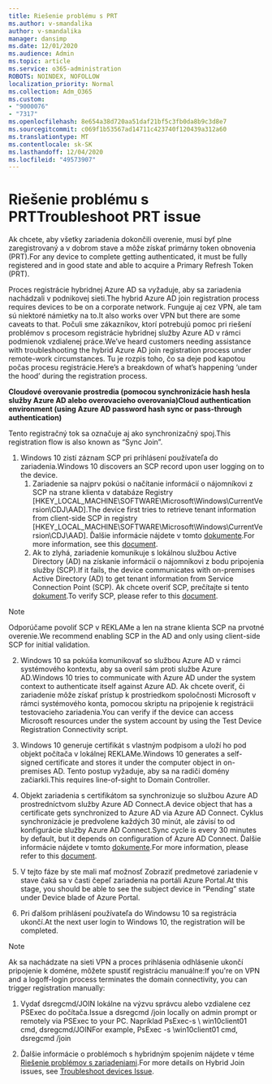 ```yaml
---
title: Riešenie problému s PRT
ms.author: v-smandalika
author: v-smandalika
manager: dansimp
ms.date: 12/01/2020
ms.audience: Admin
ms.topic: article
ms.service: o365-administration
ROBOTS: NOINDEX, NOFOLLOW
localization_priority: Normal
ms.collection: Adm_O365
ms.custom:
- "9000076"
- "7317"
ms.openlocfilehash: 8e654a38d720aa51daf21bf5c3fb0da8b9c3d8e7
ms.sourcegitcommit: c069f1b53567ad14711c423740f120439a312a60
ms.translationtype: MT
ms.contentlocale: sk-SK
ms.lasthandoff: 12/04/2020
ms.locfileid: "49573907"
---
```

# <a name="troubleshoot-prt-issue"></a><span data-ttu-id="c430b-102">Riešenie problému s PRT</span><span class="sxs-lookup"><span data-stu-id="c430b-102">Troubleshoot PRT issue</span></span>

<span data-ttu-id="c430b-103">Ak chcete, aby všetky zariadenia dokončili overenie, musí byť plne zaregistrovaný a v dobrom stave a môže získať primárny token obnovenia (PRT).</span><span class="sxs-lookup"><span data-stu-id="c430b-103">For any device to complete getting authenticated, it must be fully registered and in good state and able to acquire a Primary Refresh Token (PRT).</span></span>

<span data-ttu-id="c430b-104">Proces registrácie hybridnej Azure AD sa vyžaduje, aby sa zariadenia nachádzali v podnikovej sieti.</span><span class="sxs-lookup"><span data-stu-id="c430b-104">The hybrid Azure AD join registration process requires devices to be on a corporate network.</span></span> <span data-ttu-id="c430b-105">Funguje aj cez VPN, ale tam sú niektoré námietky na to.</span><span class="sxs-lookup"><span data-stu-id="c430b-105">It also works over VPN but there are some caveats to that.</span></span> <span data-ttu-id="c430b-106">Počuli sme zákazníkov, ktorí potrebujú pomoc pri riešení problémov s procesom registrácie hybridnej služby Azure AD v rámci podmienok vzdialenej práce.</span><span class="sxs-lookup"><span data-stu-id="c430b-106">We’ve heard customers needing assistance with troubleshooting the hybrid Azure AD join registration process under remote-work circumstances.</span></span> <span data-ttu-id="c430b-107">Tu je rozpis toho, čo sa deje pod kapotou počas procesu registrácie.</span><span class="sxs-lookup"><span data-stu-id="c430b-107">Here’s a breakdown of what’s happening ‘under the hood’ during the registration process.</span></span>

<span data-ttu-id="c430b-108">**Cloudové overovanie prostredia (pomocou synchronizácie hash hesla služby Azure AD alebo overovacieho overovania)**</span><span class="sxs-lookup"><span data-stu-id="c430b-108">**Cloud authentication environment (using Azure AD password hash sync or pass-through authentication)**</span></span>

<span data-ttu-id="c430b-109">Tento registračný tok sa označuje aj ako synchronizačný spoj.</span><span class="sxs-lookup"><span data-stu-id="c430b-109">This registration flow is also known as “Sync Join”.</span></span>

1. <span data-ttu-id="c430b-110">Windows 10 zistí záznam SCP pri prihlásení používateľa do zariadenia.</span><span class="sxs-lookup"><span data-stu-id="c430b-110">Windows 10 discovers an SCP record upon user logging on to the device.</span></span>
    1. <span data-ttu-id="c430b-111">Zariadenie sa najprv pokúsi o načítanie informácií o nájomníkovi z SCP na strane klienta v databáze Registry [HKEY_LOCAL_MACHINE\SOFTWARE\Microsoft\Windows\CurrentVersion\CDJ\AAD].</span><span class="sxs-lookup"><span data-stu-id="c430b-111">The device first tries to retrieve tenant information from client-side SCP in registry [HKEY_LOCAL_MACHINE\SOFTWARE\Microsoft\Windows\CurrentVersion\CDJ\AAD].</span></span> <span data-ttu-id="c430b-112">Ďalšie informácie nájdete v tomto [dokumente](https://docs.microsoft.com/azure/active-directory/devices/hybrid-azuread-join-control).</span><span class="sxs-lookup"><span data-stu-id="c430b-112">For more information, see this [document](https://docs.microsoft.com/azure/active-directory/devices/hybrid-azuread-join-control).</span></span>
    2. <span data-ttu-id="c430b-113">Ak to zlyhá, zariadenie komunikuje s lokálnou službou Active Directory (AD) na získanie informácií o nájomníkovi z bodu pripojenia služby (SCP).</span><span class="sxs-lookup"><span data-stu-id="c430b-113">If it fails, the device communicates with on-premises Active Directory (AD) to get tenant information from Service Connection Point (SCP).</span></span> <span data-ttu-id="c430b-114">Ak chcete overiť SCP, prečítajte si tento [dokument](https://docs.microsoft.com/azure/active-directory/devices/hybrid-azuread-join-manual#configure-a-service-connection-point).</span><span class="sxs-lookup"><span data-stu-id="c430b-114">To verify SCP, please refer to this [document](https://docs.microsoft.com/azure/active-directory/devices/hybrid-azuread-join-manual#configure-a-service-connection-point).</span></span> 

> [!NOTE]
> <span data-ttu-id="c430b-115">Odporúčame povoliť SCP v REKLAMe a len na strane klienta SCP na prvotné overenie.</span><span class="sxs-lookup"><span data-stu-id="c430b-115">We recommend enabling SCP in the AD and only using client-side SCP for initial validation.</span></span>

2. <span data-ttu-id="c430b-116">Windows 10 sa pokúša komunikovať so službou Azure AD v rámci systémového kontextu, aby sa overil sám proti službe Azure AD.</span><span class="sxs-lookup"><span data-stu-id="c430b-116">Windows 10 tries to communicate with Azure AD under the system context to authenticate itself against Azure AD.</span></span> <span data-ttu-id="c430b-117">Ak chcete overiť, či zariadenie môže získať prístup k prostriedkom spoločnosti Microsoft v rámci systémového konta, pomocou skriptu na pripojenie k registrácii testovacieho zariadenia.</span><span class="sxs-lookup"><span data-stu-id="c430b-117">You can verify if the device can access Microsoft resources under the system account by using the Test Device Registration Connectivity script.</span></span>

3. <span data-ttu-id="c430b-118">Windows 10 generuje certifikát s vlastným podpisom a uloží ho pod objekt počítača v lokálnej REKLAMe.</span><span class="sxs-lookup"><span data-stu-id="c430b-118">Windows 10 generates a self-signed certificate and stores it under the computer object in on-premises AD.</span></span> <span data-ttu-id="c430b-119">Tento postup vyžaduje, aby sa na radiči domény začiarkli.</span><span class="sxs-lookup"><span data-stu-id="c430b-119">This requires line-of-sight to Domain Controller.</span></span>

4. <span data-ttu-id="c430b-120">Objekt zariadenia s certifikátom sa synchronizuje so službou Azure AD prostredníctvom služby Azure AD Connect.</span><span class="sxs-lookup"><span data-stu-id="c430b-120">A device object that has a certificate gets synchronized to Azure AD via Azure AD Connect.</span></span> <span data-ttu-id="c430b-121">Cyklus synchronizácie je predvolene každých 30 minút, ale závisí to od konfigurácie služby Azure AD Connect.</span><span class="sxs-lookup"><span data-stu-id="c430b-121">Sync cycle is every 30 minutes by default, but it depends on configuration of Azure AD Connect.</span></span> <span data-ttu-id="c430b-122">Ďalšie informácie nájdete v tomto [dokumente](https://docs.microsoft.com/azure/active-directory/hybrid/how-to-connect-sync-configure-filtering#organizational-unitbased-filtering).</span><span class="sxs-lookup"><span data-stu-id="c430b-122">For more information, please refer to this [document](https://docs.microsoft.com/azure/active-directory/hybrid/how-to-connect-sync-configure-filtering#organizational-unitbased-filtering).</span></span>

5. <span data-ttu-id="c430b-123">V tejto fáze by ste mali mať možnosť Zobraziť predmetové zariadenie v stave čaká sa v časti čepeľ zariadenia na portáli Azure Portal.</span><span class="sxs-lookup"><span data-stu-id="c430b-123">At this stage, you should be able to see the subject device in “Pending” state under Device blade of Azure Portal.</span></span>

6. <span data-ttu-id="c430b-124">Pri ďalšom prihlásení používateľa do Windowsu 10 sa registrácia ukončí.</span><span class="sxs-lookup"><span data-stu-id="c430b-124">At the next user login to Windows 10, the registration will be completed.</span></span> 

> [!NOTE]
> <span data-ttu-id="c430b-125">Ak sa nachádzate na sieti VPN a proces prihlásenia odhlásenie ukončí pripojenie k doméne, môžete spustiť registráciu manuálne:</span><span class="sxs-lookup"><span data-stu-id="c430b-125">If you're on VPN and a logoff-login process terminates the domain connectivity, you can trigger registration manually:</span></span>
 1. <span data-ttu-id="c430b-126">Vydať dsregcmd/JOIN lokálne na výzvu správcu alebo vzdialene cez PSExec do počítača.</span><span class="sxs-lookup"><span data-stu-id="c430b-126">Issue a dsregcmd /join locally on admin prompt or remotely via PSExec to your PC.</span></span> <span data-ttu-id="c430b-127">Napríklad PsExec-s \\ win10client01 cmd, dsregcmd/JOIN</span><span class="sxs-lookup"><span data-stu-id="c430b-127">For example, PsExec -s \\win10client01 cmd, dsregcmd /join</span></span>

 2. <span data-ttu-id="c430b-128">Ďalšie informácie o problémoch s hybridným spojením nájdete v téme [Riešenie problémov s zariadeniami](https://techcommunity.microsoft.com/t5/azure-active-directory-identity/azure-ad-mailbag-frequent-questions-about-using-device-based/ba-p/1257344).</span><span class="sxs-lookup"><span data-stu-id="c430b-128">For more details on Hybrid Join issues, see [Troubleshoot devices Issue](https://techcommunity.microsoft.com/t5/azure-active-directory-identity/azure-ad-mailbag-frequent-questions-about-using-device-based/ba-p/1257344).</span></span>
